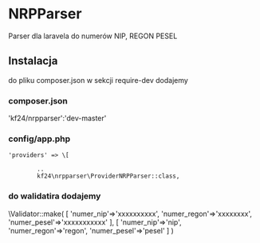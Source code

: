 # NRPParser
Parser dla laravela do numerów NIP, REGON PESEL

## Instalacja
do pliku composer.json w sekcji require-dev dodajemy

### composer.json
'kf24/nrpparser':'dev-master'

### config/app.php

    'providers' => \[

            ..
            kf24\nrpparser\ProviderNRPParser::class,


### do walidatira dodajemy

\Validator::make(
                [
                    'numer_nip'=>'xxxxxxxxxx',
                    'numer_regon'=>'xxxxxxxx',
                    'numer_pesel'=>'xxxxxxxxxxx'
                ], 
                [
                    'numer_nip'=>'nip',
                    'numer_regon'=>'regon',
                    'numer_pesel'=>'pesel'
                ]
          )